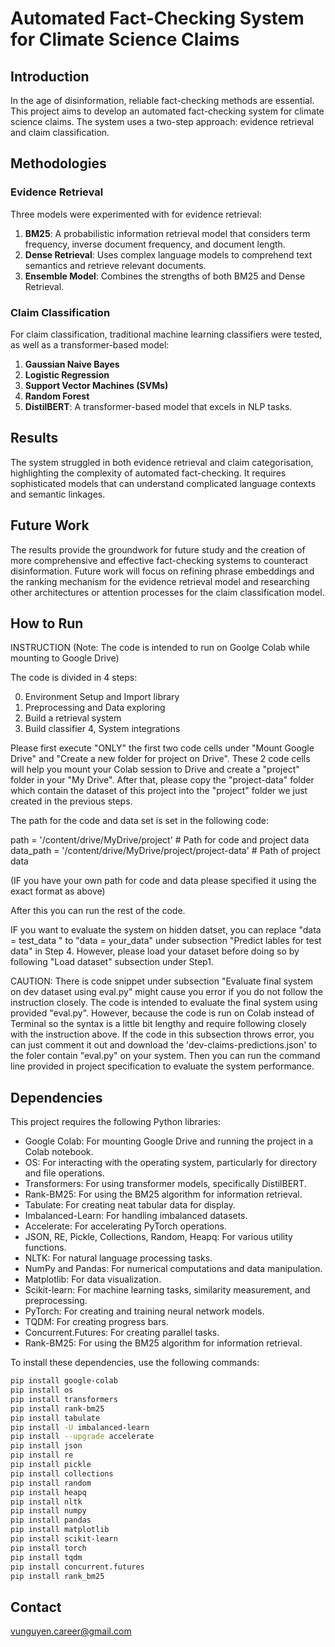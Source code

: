 # Automated Fact-Checking System for Climate Science Claims

## Introduction

In the age of disinformation, reliable fact-checking methods are essential. This project aims to develop an automated fact-checking system for climate science claims. The system uses a two-step approach: evidence retrieval and claim classification.

## Methodologies

### Evidence Retrieval

Three models were experimented with for evidence retrieval:

1. **BM25**: A probabilistic information retrieval model that considers term frequency, inverse document frequency, and document length.
2. **Dense Retrieval**: Uses complex language models to comprehend text semantics and retrieve relevant documents.
3. **Ensemble Model**: Combines the strengths of both BM25 and Dense Retrieval.

### Claim Classification

For claim classification, traditional machine learning classifiers were tested, as well as a transformer-based model:

1. **Gaussian Naive Bayes**
2. **Logistic Regression**
3. **Support Vector Machines (SVMs)**
4. **Random Forest**
5. **DistilBERT**: A transformer-based model that excels in NLP tasks.

## Results

The system struggled in both evidence retrieval and claim categorisation, highlighting the complexity of automated fact-checking. It requires sophisticated models that can understand complicated language contexts and semantic linkages.

## Future Work

The results provide the groundwork for future study and the creation of more comprehensive and effective fact-checking systems to counteract disinformation. Future work will focus on refining phrase embeddings and the ranking mechanism for the evidence retrieval model and researching other architectures or attention processes for the claim classification model.

## How to Run

INSTRUCTION (Note: The code is intended to run on Goolge Colab while mounting to Google Drive)

The code is divided in 4 steps:

0. Environment Setup and Import library
1. Preprocessing and Data exploring
2. Build a retrieval system
3. Build classifier
4, System integrations

Please first execute "ONLY" the first two code cells under "Mount Google Drive" and "Create a new folder for project on Drive".
These 2 code cells will help you mount your Colab session to Drive and create a "project" folder in your "My Drive".
After that, please copy the "project-data" folder which contain the dataset of this project into the "project" folder we just created in the previous steps.

The path for the code and data set is set in the following code:

path = '/content/drive/MyDrive/project' # Path for code and project data
data_path = '/content/drive/MyDrive/project/project-data' # Path of project data

(IF you have your own path for code and data please specified it using the exact format as above)

After this you can run the rest of the code.

IF you want to evaluate the system on hidden datset, you can replace "data = test_data " to "data = your_data" under subsection "Predict lables for test data" in Step 4.
However, please load your dataset before doing so by following "Load dataset" subsection under Step1.

CAUTION: There is code snippet under subsection "Evaluate final system on dev dataset using eval.py" might cause you error if you do not follow the instruction closely. The code is intended to evaluate the final system using provided "eval.py". However, because the code is run on Colab instead of Terminal so the syntax is a little bit lengthy and require following closely with the instruction above. If the code in this subsection throws error, you can just comment it out and download the 'dev-claims-predictions.json' to the foler contain "eval.py" on your system. Then you can run the command line provided in project specification to evaluate the system performance.

## Dependencies

This project requires the following Python libraries:

- Google Colab: For mounting Google Drive and running the project in a Colab notebook.
- OS: For interacting with the operating system, particularly for directory and file operations.
- Transformers: For using transformer models, specifically DistilBERT.
- Rank-BM25: For using the BM25 algorithm for information retrieval.
- Tabulate: For creating neat tabular data for display.
- Imbalanced-Learn: For handling imbalanced datasets.
- Accelerate: For accelerating PyTorch operations.
- JSON, RE, Pickle, Collections, Random, Heapq: For various utility functions.
- NLTK: For natural language processing tasks.
- NumPy and Pandas: For numerical computations and data manipulation.
- Matplotlib: For data visualization.
- Scikit-learn: For machine learning tasks, similarity measurement, and preprocessing.
- PyTorch: For creating and training neural network models.
- TQDM: For creating progress bars.
- Concurrent.Futures: For creating parallel tasks.
- Rank-BM25: For using the BM25 algorithm for information retrieval.

To install these dependencies, use the following commands:

```bash
pip install google-colab
pip install os
pip install transformers
pip install rank-bm25
pip install tabulate
pip install -U imbalanced-learn
pip install --upgrade accelerate
pip install json
pip install re
pip install pickle
pip install collections
pip install random
pip install heapq
pip install nltk
pip install numpy
pip install pandas
pip install matplotlib
pip install scikit-learn
pip install torch
pip install tqdm
pip install concurrent.futures
pip install rank_bm25
```

## Contact

vunguyen.career@gmail.com
